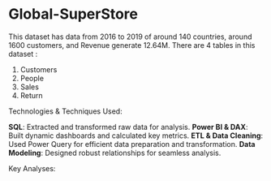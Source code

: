 # Global-SuperStore

This dataset has data from 2016 to 2019 of around 140 countries, around 1600 customers, and Revenue generate 12.64M.
There are 4 tables in this dataset : 
1. Customers
2. People
3. Sales
4. Return

Technologies & Techniques Used:

**SQL**: Extracted and transformed raw data for analysis.
**Power BI & DAX**: Built dynamic dashboards and calculated key metrics.
**ETL & Data Cleaning**: Used Power Query for efficient data preparation and transformation.
**Data Modeling**: Designed robust relationships for seamless analysis.

Key Analyses:
